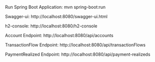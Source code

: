Run Spring Boot Application: mvn spring-boot:run

Swagger-ui: http://localhost:8080/swagger-ui.html

h2-console: http://localhost:8080/h2-console

Account Endpoint: http://localhost:8080/api/accounts

TransactionFlow Endpoint: http://localhost:8080/api/transactionFlows

PaymentRealized Endpoint: http://localhost:8080/api/payment-realizeds

